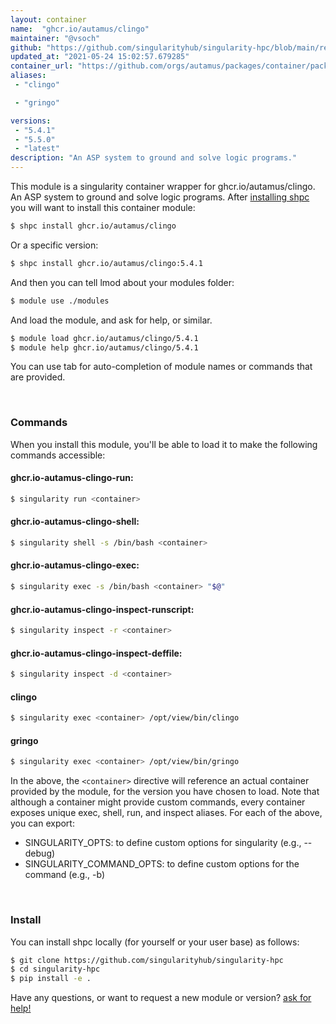 ```yaml
---
layout: container
name:  "ghcr.io/autamus/clingo"
maintainer: "@vsoch"
github: "https://github.com/singularityhub/singularity-hpc/blob/main/registry/ghcr.io/autamus/clingo/container.yaml"
updated_at: "2021-05-24 15:02:57.679285"
container_url: "https://github.com/orgs/autamus/packages/container/package/clingo"
aliases:
 - "clingo"

 - "gringo"

versions:
 - "5.4.1"
 - "5.5.0"
 - "latest"
description: "An ASP system to ground and solve logic programs."
---
```


This module is a singularity container wrapper for ghcr.io/autamus/clingo.
An ASP system to ground and solve logic programs.
After [installing shpc](#install) you will want to install this container module:

```bash
$ shpc install ghcr.io/autamus/clingo
```

Or a specific version:

```bash
$ shpc install ghcr.io/autamus/clingo:5.4.1
```

And then you can tell lmod about your modules folder:

```bash
$ module use ./modules
```

And load the module, and ask for help, or similar.

```bash
$ module load ghcr.io/autamus/clingo/5.4.1
$ module help ghcr.io/autamus/clingo/5.4.1
```

You can use tab for auto-completion of module names or commands that are provided.

<br>

### Commands

When you install this module, you'll be able to load it to make the following commands accessible:

#### ghcr.io-autamus-clingo-run:

```bash
$ singularity run <container>
```

#### ghcr.io-autamus-clingo-shell:

```bash
$ singularity shell -s /bin/bash <container>
```

#### ghcr.io-autamus-clingo-exec:

```bash
$ singularity exec -s /bin/bash <container> "$@"
```

#### ghcr.io-autamus-clingo-inspect-runscript:

```bash
$ singularity inspect -r <container>
```

#### ghcr.io-autamus-clingo-inspect-deffile:

```bash
$ singularity inspect -d <container>
```


#### clingo
       
```bash
$ singularity exec <container> /opt/view/bin/clingo
```


#### gringo
       
```bash
$ singularity exec <container> /opt/view/bin/gringo
```



In the above, the `<container>` directive will reference an actual container provided
by the module, for the version you have chosen to load. Note that although a container
might provide custom commands, every container exposes unique exec, shell, run, and
inspect aliases. For each of the above, you can export:

 - SINGULARITY_OPTS: to define custom options for singularity (e.g., --debug)
 - SINGULARITY_COMMAND_OPTS: to define custom options for the command (e.g., -b)

<br>
  
### Install

You can install shpc locally (for yourself or your user base) as follows:

```bash
$ git clone https://github.com/singularityhub/singularity-hpc
$ cd singularity-hpc
$ pip install -e .
```

Have any questions, or want to request a new module or version? [ask for help!](https://github.com/singularityhub/singularity-hpc/issues)